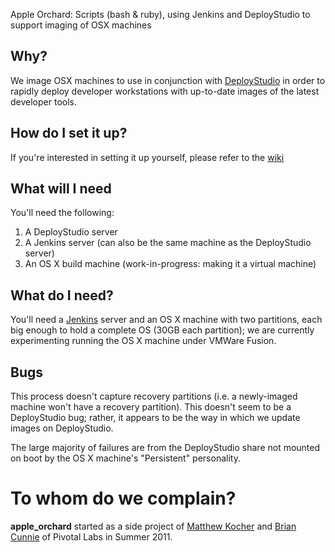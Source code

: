 Apple Orchard: Scripts (bash & ruby), using Jenkins and DeployStudio to support imaging of OSX machines

## Why?

We image OSX machines to use in conjunction with
[DeployStudio](http://www.deploystudio.com) in order to rapidly deploy developer
workstations with up-to-date images of the latest developer tools.

## How do I set it up?

If you're interested in setting it up yourself, please refer to the [wiki](https://github.com/pivotalexperimental/apple_orchard/wiki/)

## What will I need

You'll need the following:

1.  A DeployStudio server
2.  A Jenkins server (can also be the same machine as the DeployStudio server)
3.  An OS X build machine (work-in-progress: making it a virtual machine)

## What do I need?

You'll need a [Jenkins](http://jenkins-ci.org/) server and an OS X machine with two partitions, each big enough to hold a complete OS (30GB each partition); we are currently experimenting running the OS X machine under VMWare Fusion.

## Bugs
This process doesn't capture recovery partitions (i.e. a newly-imaged machine won't have a recovery partition).  This doesn't seem to be a DeployStudio bug; rather, it appears to be the way in which we update images on DeployStudio.

The large majority of failures are from the DeployStudio share not mounted on boot by the OS X machine's "Persistent" personality.

# To whom do we complain?
**apple_orchard** started as a side project of [Matthew
Kocher](https://github.com/mkocher) and [Brian
Cunnie](https://github.com/briancunnie) of Pivotal Labs in Summer 2011.
